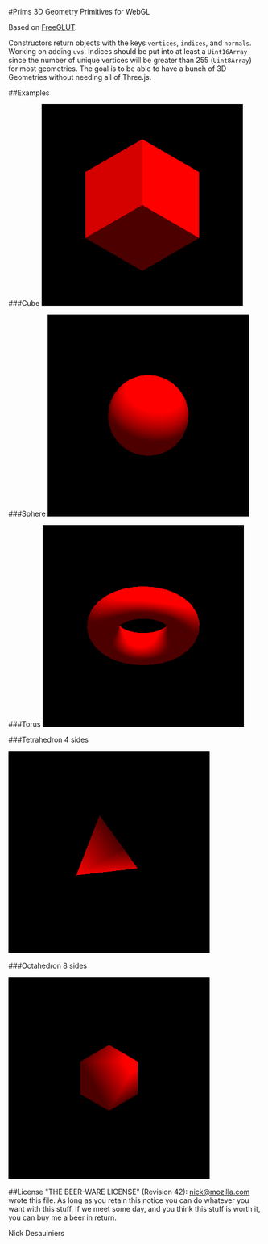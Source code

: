 #Prims
3D Geometry Primitives for WebGL

Based on [FreeGLUT](http://freeglut.sourceforge.net/docs/api.php#GeometricObject).

Constructors return objects with the keys `vertices`, `indices`, and `normals`.  Working on adding `uvs`.  Indices should be put into at least a `Uint16Array` since the number of unique vertices will be greater than 255 (`Uint8Array`) for most geometries.  The goal is to be able to have a bunch of 3D Geometries without needing all of Three.js.

##Examples

###Cube
![Cube](images/cube.png)

###Sphere
![Sphere](images/sphere.png)

###Torus
![Torus](images/torus.png)

###Tetrahedron
4 sides

![Tetrahedron](images/tetrahedron.png)

###Octahedron
8 sides

![Octahedron](images/octahedron.png)

##License
"THE BEER-WARE LICENSE" (Revision 42):
<nick@mozilla.com> wrote this file. As long as you retain this notice you can do whatever you want with this stuff. If we meet some day, and you think this stuff is worth it, you can buy me a beer in return.

Nick Desaulniers

